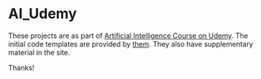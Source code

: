 # AI_Udemy

These projects are as part of [Artificial Intelligence Course on Udemy](https://www.udemy.com/artificial-intelligence-az/). 
The initial code templates are provided by [them](https://www.superdatascience.com/artificial-intelligence/). They also have supplementary material in the site.

Thanks!
